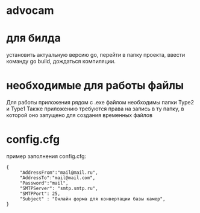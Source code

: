 # advocam

# для билда 
установить актуальную версию go, перейти в папку проекта, ввести команду go build, дождаться компиляции.

# необходимые для работы файлы
Для работы приложения рядом с .exe файлом необходимы папки Type2 и Type1
Также приложению требуются права на запись в ту папку, в которой оно запущено для создания временных файлов


# config.cfg
пример заполнения config.cfg:
```
{
     "AddressFrom":"mail@mail.ru",
     "AddressTo":"mail@mail.com",
     "Password":"mail",
     "SMTPServer": "smtp.smtp.ru",
     "SMTPPort": 25,
     "Subject" : "Онлайн форма для конвертации базы камер",
}
```
